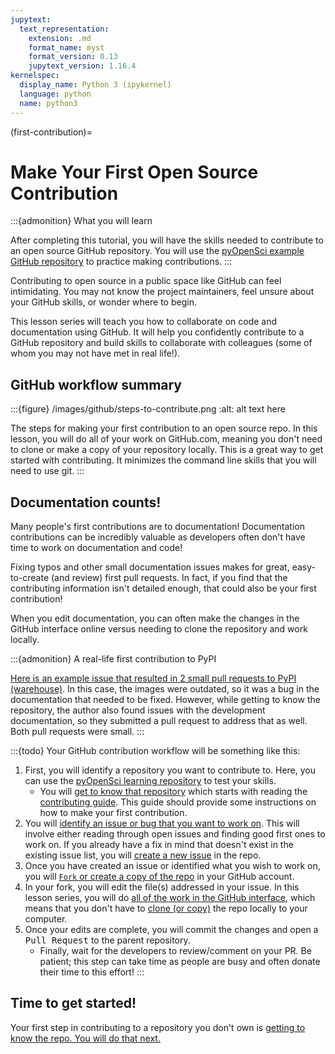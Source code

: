 ```yaml
---
jupytext:
  text_representation:
    extension: .md
    format_name: myst
    format_version: 0.13
    jupytext_version: 1.16.4
kernelspec:
  display_name: Python 3 (ipykernel)
  language: python
  name: python3
---
```


(first-contribution)=
# Make Your First Open Source Contribution 

:::{admonition} What you will learn

After completing this tutorial, you will have the skills needed to contribute to an open source GitHub 
repository. You will use the [pyOpenSci example GitHub repository](https://github.com/pyOpenSci/pyos-demo-package-contribute) to practice making contributions. 
:::

Contributing to open source in a public space like GitHub can feel intimidating. You may not know the project maintainers, feel unsure about your GitHub skills, or wonder where to begin.

This lesson series will teach you how to collaborate on code and documentation using GitHub. It will help you confidently contribute to a GitHub repository and build skills to collaborate with colleagues (some of whom you may not have met in real life!). 

## GitHub workflow summary


:::{figure} /images/github/steps-to-contribute.png
:alt: alt text here

The steps for making your first contribution to an open source repo. In this lesson, you will do all of your work on GitHub.com, meaning you don't need to clone or make a copy of your repository locally. This is a great way to get started with contributing. It minimizes the command line skills that you will need to use git. 
:::

## Documentation counts! 

Many people's first contributions are to documentation! Documentation contributions can be incredibly valuable as developers often don't have time to work on documentation and code!

Fixing typos and other small documentation issues makes for great, easy-to-create (and review) first pull requests. In fact, if you find that the contributing information isn't detailed enough, that could also be your first contribution!

When you edit documentation, you can often make the changes in the GitHub interface online versus needing to clone the repository and work locally.


:::{admonition} A real-life first contribution to PyPI

[Here is an example issue that resulted in 2 small pull requests to PyPI (warehouse)](https://github.com/pypi/warehouse/issues/17374). In this case, the images were outdated, so it was a bug in the documentation that needed to be fixed. However, while getting to know the repository, the author also found issues with the development documentation, so they submitted a pull request to address that as well. Both pull requests were small. 
:::


:::{todo}
Your GitHub contribution workflow will be something like this:

1. First, you will identify a repository you want to contribute to. Here, you can use the [pyOpenSci learning repository](https://github.com/pyOpenSci/pyos-demo-package-contribute) to test your skills. 
    * You will [get to know that repository](get-to-know-repo) which starts with reading the [contributing guide](contributing). This guide should provide some instructions on how to make your first contribution.
1. You will [identify an issue or bug that you want to work on](identify-issue). This will involve either reading through open issues and finding good first ones to work on. If you already have a fix in mind that doesn't exist in the existing issue list, you will [create a new issue](create-issue) in the repo. 
1. Once you have created an issue or identified what you wish to work on, you will [`Fork` or create a copy of the repo](fork-repository) in your GitHub account.
1. In your fork, you will edit the file(s) addressed in your issue. In this lesson series, you will do [all of the work in the GitHub interface](4-edit-commit-files), which means that you don't have to [clone (or copy)](6-clone-repo) the repo locally to your computer. 
1. Once your edits are complete, you will commit the changes and open a <kbd>Pull Request</kbd> to the parent repository.  
     * Finally, wait for the developers to review/comment on your PR. Be patient; this step can take time as people are busy and often donate their time to this effort!
:::

## Time to get started!

Your first step in contributing to a repository you don't own is [getting to know the repo. You will do that next.](get-to-know-repo)
